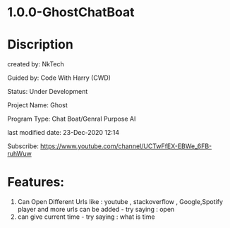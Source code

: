 # 1.0.0-GhostChatBoat

# Discription

created by:             NkTech

Guided by:              Code With Harry (CWD)

Status:                 Under Development

Project Name:           Ghost

Program Type:           Chat Boat/Genral Purpose AI

last modified date:     23-Dec-2020 12:14

Subscribe:              https://www.youtube.com/channel/UCTwFfEX-EBWe_6FB-ruhWuw

# Features:
1. Can Open Different Urls like : youtube , stackoverflow , Google,Spotify player  and more urls can be added  - try saying : open <website name listed above>
2. can give current time - try saying : what is time 
